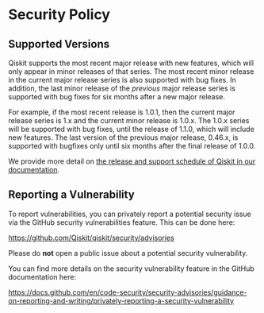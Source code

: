 # Security Policy

## Supported Versions

Qiskit supports the most recent major release with new features, which will only appear in minor releases of that series.
The most recent minor release in the current major release series is also supported with bug fixes.
In addition, the last minor release of the *previous* major release series is supported with bug fixes for six months after a new major release.

For example, if the most recent release is 1.0.1, then the current major release series is 1.x and the current minor release is 1.0.x.
The 1.0.x series will be supported with bug fixes, until the release of 1.1.0, which will include new features.
The last version of the previous major release, 0.46.x, is supported with bugfixes only until six months after the final release of 1.0.0.

We provide more detail on [the release and support schedule of Qiskit in our documentation](https://docs.quantum.ibm.com/open-source/qiskit-sdk-version-strategy).

## Reporting a Vulnerability

To report vulnerabilities, you can privately report a potential security issue
via the GitHub security vulnerabilities feature. This can be done here:

https://github.com/Qiskit/qiskit/security/advisories

Please do **not** open a public issue about a potential security vulnerability.

You can find more details on the security vulnerability feature in the GitHub
documentation here:

https://docs.github.com/en/code-security/security-advisories/guidance-on-reporting-and-writing/privately-reporting-a-security-vulnerability
